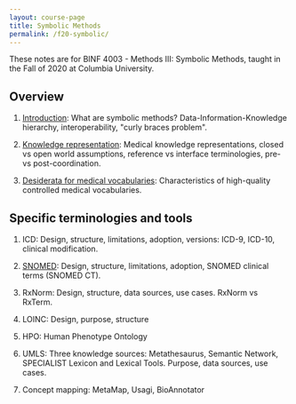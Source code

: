 ```yaml
---
layout: course-page
title: Symbolic Methods
permalink: /f20-symbolic/
---
```


These notes are for BINF 4003 - Methods III: Symbolic Methods, taught in the Fall of 2020 at Columbia University.

## Overview

1. [Introduction](introduction): What are symbolic methods? Data-Information-Knowledge hierarchy, interoperability, "curly braces problem".

2. [Knowledge representation](knowledge-representation): Medical knowledge representations, closed vs open world assumptions, reference vs interface terminologies, pre- vs post-coordination.

3. [Desiderata for medical vocabularies](desiderata): Characteristics of high-quality controlled medical vocabularies.

## Specific terminologies and tools

1. ICD: Design, structure, limitations, adoption, versions: ICD-9, ICD-10, clinical modification.
<!-- [ICD](icd): Design, structure, limitations, adoption, versions: ICD-9, ICD-10, clinical modification. -->

2. [SNOMED](snomed): Design, structure, limitations, adoption, SNOMED clinical terms (SNOMED CT).

3. RxNorm: Design, structure, data sources, use cases. RxNorm vs RxTerm.
<!-- [RxNorm](rxnorm): Design, structure, data sources, use cases. RxNorm vs RxTerm. -->

4. LOINC: Design, purpose, structure
<!-- [LOINC](loinc): Design, purpose, structure -->

5. HPO: Human Phenotype Ontology
<!-- [HPO](hpo): Human Phenotype Ontology -->

6. UMLS: Three knowledge sources: Metathesaurus, Semantic Network, SPECIALIST Lexicon and Lexical Tools. Purpose, data sources, use cases.
<!-- [UMLS](umls): Three knowledge sources: Metathesaurus, Semantic Network, SPECIALIST Lexicon and Lexical Tools. Purpose, data sources, use cases. -->

7. Concept mapping: MetaMap, Usagi, BioAnnotator
<!-- [Concept mapping](concept-mapping): MetaMap, Usagi, BioAnnotator -->
